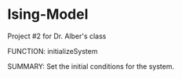 # Ising-Model
Project #2 for Dr. Alber's class


FUNCTION: initializeSystem

SUMMARY:    Set the initial conditions for the system.